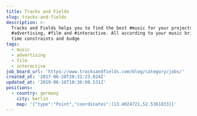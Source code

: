 ```yaml
---
title: Tracks and Fields
slug: tracks-and-fields
description: >-
  Tracks and Fields helps you to find the best #music for your projects in
  #advertising, #film and #interactive. All according to your music briefing,
  time constraints and budge
tags:
  - music
  - advertising
  - film
  - interactive
job_board_url: 'https://www.tracksandfields.com/blog/category/jobs/'
created_at: '2017-06-28T20:31:23.024Z'
updated_at: '2019-06-16T10:36:08.531Z'
positions:
  - country: germany
    city: berlin
    map: '{"type":"Point","coordinates":[13.4024721,52.5361833]}'
---
```

